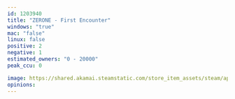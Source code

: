 ```yaml
---
id: 1203940
title: "ZERONE - First Encounter"
windows: "true"
mac: "false"
linux: false
positive: 2
negative: 1
estimated_owners: "0 - 20000"
peak_ccu: 0

image: https://shared.akamai.steamstatic.com/store_item_assets/steam/apps/1203940/header.jpg?t=1703641644
opinions:
---
```

